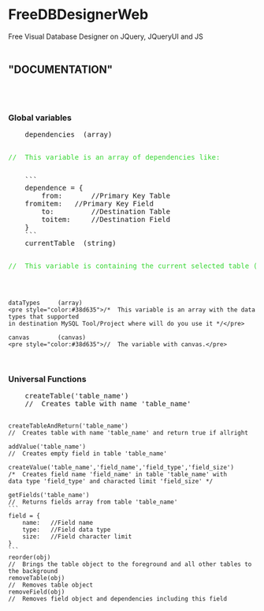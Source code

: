# FreeDBDesignerWeb
Free Visual Database Designer on JQuery, JQueryUI and JS<br>
<br>
<h2>"DOCUMENTATION"</h2><br>
<br>
<h3>Global variables</h3>
<pre>
    dependencies  (array)
    <pre style="color:#38d635">//  This variable is an array of dependencies like:</pre>
    ```
    dependence = {
        from:       //Primary Key Table
	fromitem:   //Primary Key Field
        to:         //Destination Table
        toitem:     //Destination Field
    }
    ```
    currentTable  (string)
    <pre style="color:#38d635">//  This variable is containing the current selected table (that red table)</pre>
      
    dataTypes     (array)
    <pre style="color:#38d635">/*  This variable is an array with the data types that supported 
    in destination MySQL Tool/Project where will do you use it */</pre>

    canvas        (canvas) 
    <pre style="color:#38d635">//  The variable with canvas.</pre>
</pre>
<h3>Universal Functions</h3>
<pre>
    createTable('table_name')
    //  Creates table with name 'table_name'
      
    createTableAndReturn('table_name')
    //  Creates table with name 'table_name' and return true if allright 
    
    addValue('table_name')
    //  Creates empty field in table 'table_name'
    
    createValue('table_name','field_name','field_type','field_size')
    /*  Creates field name 'field_name' in table 'table_name' with 
    data type 'field_type' and characted limit 'field_size' */
    
    getFields('table_name')
    //  Returns fields array from table 'table_name'
    ```
    field = {
        name:   //Field name
        type:   //Field data type
        size:   //Field character limit
    }
    ```
    reorder(obj)
    //  Brings the table object to the foreground and all other tables to the background
    removeTable(obj)
    //  Removes table object
    removeField(obj)
    //  Removes field object and dependencies including this field
</pre>
    

